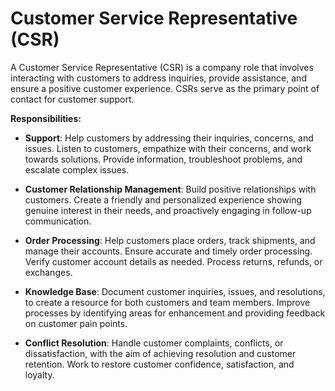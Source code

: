 # Customer Service Representative (CSR)

A Customer Service Representative (CSR) is a company role that involves interacting with customers to address inquiries, provide assistance, and ensure a positive customer experience. CSRs serve as the primary point of contact for customer support.

**Responsibilities:**

* **Support**: Help customers by addressing their inquiries, concerns, and issues. Listen to customers, empathize with their concerns, and work towards solutions. Provide information, troubleshoot problems, and escalate complex issues.

* **Customer Relationship Management**: Build positive relationships with customers. Create a friendly and personalized experience showing genuine interest in their needs, and proactively engaging in follow-up communication.

* **Order Processing**: Help customers place orders, track shipments, and manage their accounts. Ensure accurate and timely order processing. Verify customer account details as needed. Process returns, refunds, or exchanges.

* **Knowledge Base**: Document customer inquiries, issues, and resolutions, to create a resource for both customers and team members. Improve processes by identifying areas for enhancement and providing feedback on customer pain points.

* **Conflict Resolution**: Handle customer complaints, conflicts, or dissatisfaction, with the aim of achieving resolution and customer retention. Work to restore customer confidence, satisfaction, and loyalty.
